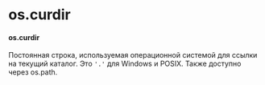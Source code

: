 # os.curdir

#### os.curdir

Постоянная строка, используемая операционной системой для ссылки на текущий каталог. Это `'.'` для Windows и POSIX. Также доступно через os.path.

